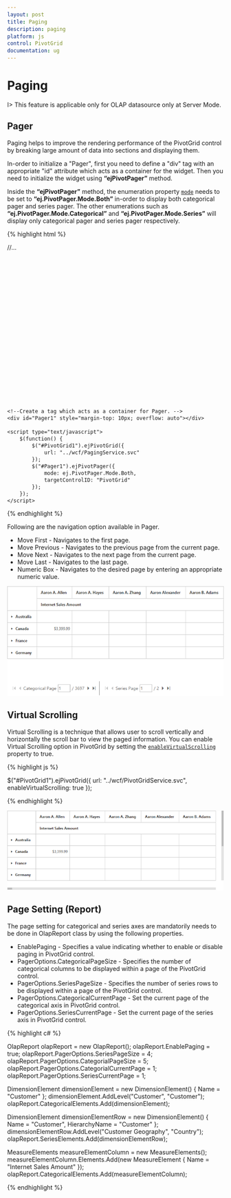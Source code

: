 ```yaml
---
layout: post
title: Paging
description: paging
platform: js
control: PivotGrid
documentation: ug
---
```


# Paging

I> This feature is applicable only for OLAP datasource only at Server Mode.

## Pager 
Paging helps to improve the rendering performance of the PivotGrid control by breaking large amount of data into sections and displaying them.
 
In-order to initialize a "Pager", first you need to define a "div" tag with an appropriate "id" attribute which acts as a container for the widget. Then you need to initialize the widget using **“ejPivotPager”** method.

Inside the **“ejPivotPager”** method, the enumeration property [`mode`](/js/api/ejpivotpager#members:mode) needs to be set to **“ej.PivotPager.Mode.Both”** in-order to display both categorical pager and series pager. The other enumerations such as **“ej.PivotPager.Mode.Categorical”** and **“ej.PivotPager.Mode.Series”** will display only categorical pager and series pager respectively.


{% highlight html %}

<html>
//...

<body>
    <div id="PivotGrid1" style="height:350px; width:100%; overflow: auto"></div>

    <!--Create a tag which acts as a container for Pager. -->
    <div id="Pager1" style="margin-top: 10px; overflow: auto"></div>

    <script type="text/javascript">
        $(function() {
            $("#PivotGrid1").ejPivotGrid({
                url: "../wcf/PagingService.svc"
            });
            $("#Pager1").ejPivotPager({
                mode: ej.PivotPager.Mode.Both,
                targetControlID: "PivotGrid"
            });
        });
    </script>
</body>

</html>

{% endhighlight %}

Following are the navigation option available in Pager.

* Move First - Navigates to the first page.
* Move Previous - Navigates to the previous page from the current page.
* Move Next - Navigates to the next page from the current page.
* Move Last - Navigates to the last page. 
* Numeric Box - Navigates to the desired page by entering an appropriate numeric value.

![](Paging_images/paging.png)

## Virtual Scrolling
Virtual Scrolling is a technique that allows user to scroll vertically and horizontally the scroll bar to view the paged information. You can enable Virtual Scrolling option in PivotGrid by setting the [`enableVirtualScrolling`](/js/api/ejpivotgrid#members:enablevirtualscrolling) property to true.

{% highlight js %}

$("#PivotGrid1").ejPivotGrid({
    url: "../wcf/PivotGridService.svc",
    enableVirtualScrolling: true
});

{% endhighlight %}

![](Paging_images/virtual-scrolling.png)

## Page Setting (Report)
The page setting for categorical and series axes are mandatorily needs to be done in OlapReport class by using the following properties.

* EnablePaging - Specifies a value indicating whether to enable or disable paging in PivotGrid control.
* PagerOptions.CategoricalPageSize - Specifies the number of categorical columns to be displayed within a page of the PivotGrid control.
* PagerOptions.SeriesPageSize - Specifies the number of series rows to be displayed within a page of the PivotGrid control.
* PagerOptions.CategoricalCurrentPage - Set the current page of the categorical axis in PivotGrid control.
* PagerOptions.SeriesCurrentPage - Set the current page of the series axis in PivotGrid control.

{% highlight c# %}

OlapReport olapReport = new OlapReport();
olapReport.EnablePaging = true;
olapReport.PagerOptions.SeriesPageSize = 4;
olapReport.PagerOptions.CategorialPageSize = 5;
olapReport.PagerOptions.CategorialCurrentPage = 1;
olapReport.PagerOptions.SeriesCurrentPage = 1;

DimensionElement dimensionElement = new DimensionElement() {
    Name = "Customer"
};
dimensionElement.AddLevel("Customer", "Customer");
olapReport.CategoricalElements.Add(dimensionElement);

DimensionElement dimensionElementRow = new DimensionElement() {
    Name = "Customer", HierarchyName = "Customer"
};
dimensionElementRow.AddLevel("Customer Geography", "Country");
olapReport.SeriesElements.Add(dimensionElementRow);

MeasureElements measureElementColumn = new MeasureElements();
measureElementColumn.Elements.Add(new MeasureElement {
    Name = "Internet Sales Amount"
});
olapReport.CategoricalElements.Add(measureElementColumn);

{% endhighlight %}



